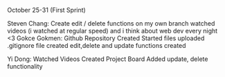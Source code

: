 October 25-31 (First Sprint)

Steven Chang:
Create edit / delete functions on my own branch
watched videos (i watched at regular speed)
and i think about web dev every night <3
Gokce Gokmen:
Github Repository Created
Started files uploaded
.gitignore file created
edit,delete and update functions created

Yi Dong:
Watched Videos
Created Project Board
Added update, delete functionality